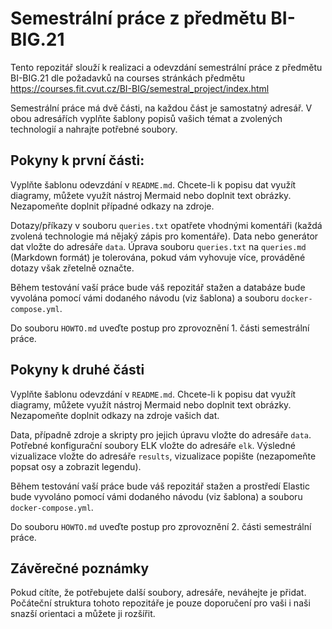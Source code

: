 # Semestrální práce z předmětu BI-BIG.21

Tento repozitář slouží k realizaci a odevzdání semestrální práce z předmětu BI-BIG.21 dle požadavků na courses stránkách předmětu https://courses.fit.cvut.cz/BI-BIG/semestral_project/index.html

Semestrální práce má dvě části, na každou část je samostatný adresář. V obou adresářích vyplňte šablony popisů vašich témat a zvolených technologií a nahrajte potřebné soubory.

## Pokyny k první části:

Vyplňte šablonu odevzdání v `README.md`. Chcete-li k popisu dat využít diagramy, můžete využít nástroj Mermaid nebo doplnit text obrázky. Nezapomeňte doplnit případné odkazy na zdroje.

Dotazy/příkazy v souboru `queries.txt` opatřete vhodnými komentáři (každá zvolená technologie má nějaký zápis pro komentáře). Data nebo generátor dat vložte do adresáře `data`. Úprava souboru `queries.txt` na `queries.md` (Markdown formát) je tolerována, pokud vám vyhovuje více, prováděné dotazy však zřetelně označte.

Během testování vaší práce bude váš repozitář stažen a databáze bude vyvolána pomocí vámi dodaného návodu (viz šablona) a souboru `docker-compose.yml`.

Do souboru `HOWTO.md` uveďte postup pro zprovoznění 1. části semestrální práce.

## Pokyny k druhé části

Vyplňte šablonu odevzdání v `README.md`. Chcete-li k popisu dat využít diagramy, můžete využít nástroj Mermaid nebo doplnit text obrázky. Nezapomeňte doplnit odkazy na zdroje vašich dat.

Data, případně zdroje a skripty pro jejich úpravu vložte do adresáře `data`. Potřebné konfigurační soubory ELK vložte do adresáře `elk`. Výsledné vizualizace vložte do adresáře `results`, vizualizace popište (nezapomeňte popsat osy a zobrazit legendu).

Během testování vaší práce bude váš repozitář stažen a prostředí Elastic bude vyvoláno pomocí vámi dodaného návodu (viz šablona) a souboru `docker-compose.yml`.

Do souboru `HOWTO.md` uveďte postup pro zprovoznění 2. části semestrální práce.

## Závěrečné poznámky

Pokud cítíte, že potřebujete další soubory, adresáře, neváhejte je přidat. Počáteční struktura tohoto repozitáře je pouze doporučení pro vaši i naši snazší orientaci a můžete ji rozšířit.